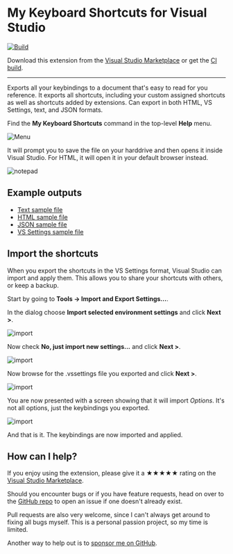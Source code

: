 [marketplace]: https://marketplace.visualstudio.com/items?itemName=MadsKristensen.ShowKeybindings
[vsixgallery]: http://vsixgallery.com/extension/ShowKeybindings.f73046e8-4338-4054-9160-0c3aa88fd34c/
[repo]: https://github.com/madskristensen/ShowKeybindings

# My Keyboard Shortcuts for Visual Studio

[![Build](https://github.com/madskristensen/ShowKeybindings/actions/workflows/build.yaml/badge.svg)](https://github.com/madskristensen/ShowKeybindings/actions/workflows/build.yaml)

Download this extension from the [Visual Studio Marketplace][marketplace]
or get the [CI build][vsixgallery].

---

Exports all your keybindings to a document that's easy to read for you reference. It exports all shortcuts, including your custom assigned shortcuts as well as shortcuts added by extensions. Can export in both HTML, VS Settings, text, and JSON formats. 

Find the **My Keyboard Shortcuts** command in the top-level **Help** menu.

![Menu](art/menu.png)

It will prompt you to save the file on your harddrive and then opens it inside Visual Studio. For HTML, it will open it in your default browser instead.

![notepad](art/notepad.png)

## Example outputs

* [Text sample file](https://github.com/madskristensen/ShowKeybindings/blob/master/art/shortcuts.txt)
* [HTML sample file](https://github.com/madskristensen/ShowKeybindings/blob/master/art/shortcuts.html)
* [JSON sample file](https://github.com/madskristensen/ShowKeybindings/blob/master/art/shortcuts.json)
* [VS Settings sample file](https://github.com/madskristensen/ShowKeybindings/blob/master/art/shortcuts.vssettings)

## Import the shortcuts
When you export the shortcuts in the VS Settings format, Visual Studio can import and apply them. This allows you to share your shortcuts with others, or keep a backup.

Start by going to **Tools -> Import and Export Settings...**. 

In the dialog choose **Import selected environment settings** and click **Next >**.

![import](art/import1.png)

Now check **No, just import new settings...** and click **Next >**.

![import](art/import2.png)

Now browse for the .vssettings file you exported and click **Next >**.

![import](art/import3.png)

You are now presented with a screen showing that it will import *Options*. It's not all options, just the keybindings you exported.

![import](art/import4.png)

And that is it. The keybindings are now imported and applied.

## How can I help?

If you enjoy using the extension, please give it a ★★★★★ rating on the [Visual Studio Marketplace][marketplace].

Should you encounter bugs or if you have feature requests, head on over to the [GitHub repo][repo] to open an issue if one doesn't already exist.

Pull requests are also very welcome, since I can't always get around to fixing all bugs myself. This is a personal passion project, so my time is limited.

Another way to help out is to [sponsor me on GitHub](https://github.com/sponsors/madskristensen).
